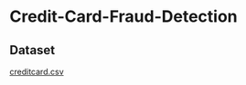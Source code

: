 # Credit-Card-Fraud-Detection
## Dataset
[creditcard.csv](https://www.kaggle.com/mlg-ulb/creditcardfraud)
